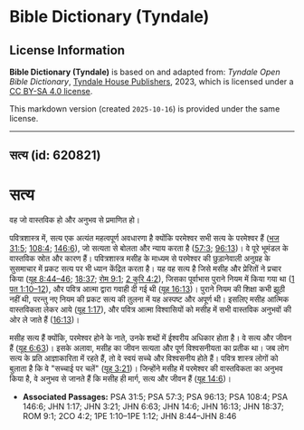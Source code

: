 # Bible Dictionary (Tyndale)

## License Information

**Bible Dictionary (Tyndale)** is based on and adapted from: _Tyndale Open Bible Dictionary_, [Tyndale House Publishers](https://tyndaleopenresources.com/), 2023, which is licensed under a [CC BY-SA 4.0 license](https://creativecommons.org/licenses/by-sa/4.0/legalcode.en).

This markdown version (created `2025-10-16`) is provided under the same license.



--------------------------------

## सत्य (id: 620821)

सत्य
====

वह जो वास्तविक हो और अनुभव से प्रमाणित हो।

पवित्रशास्त्र में, सत्य एक अत्यंत महत्वपूर्ण अवधारणा है क्योंकि परमेश्वर सभी सत्य के परमेश्वर हैं ([भज 31:5](https://ref.ly/Ps31:5); [108:4](https://ref.ly/Ps108:4); [146:6](https://ref.ly/Ps146:6)), जो सत्यता से बोलता और न्याय करता है ([57:3](https://ref.ly/Ps57:3); [96:13](https://ref.ly/Ps96:13))। वे पूरे भूमंडल के वास्तविक स्रोत और कारण हैं। पवित्रशास्त्र मसीह के माध्यम से परमेश्वर की छुड़ानेवाली अनुग्रह के सुसमाचार में प्रकट सत्य पर भी ध्यान केंद्रित करता है। यह वह सत्य है जिसे मसीह और प्रेरितों ने प्रचार किया ([यूह 8:44–46](https://ref.ly/John8:44-John8:46); [18:37](https://ref.ly/John18:37); [रोम 9:1](https://ref.ly/Rom9:1); [2 कुरि 4:2](https://ref.ly/2Cor4:2)), जिसका पूर्वाभास पुराने नियम में किया गया था ([1 पत 1:10–12](https://ref.ly/1Pet1:10-1Pet1:12)), और पवित्र आत्मा द्वारा गवाही दी गई थी ([यूह 16:13](https://ref.ly/John16:13))। पुराने नियम की शिक्षा कभी झूठी नहीं थी, परन्तु नए नियम की प्रकट सत्य की तुलना में यह अस्पष्ट और अपूर्ण थी। इसलिए मसीह आत्मिक वास्तविकता लेकर आये ([यूह 1:17](https://ref.ly/John1:17)), और पवित्र आत्मा विश्वासियों को मसीह में सभी वास्तविक अनुभवों की ओर ले जाते हैं ([16:13](https://ref.ly/John16:13))।

मसीह सत्य हैं क्योंकि, परमेश्वर होने के नाते, उनके शब्दों में ईश्वरीय अधिकार होता है। वे सत्य और जीवन हैं ([यूह 6:63](https://ref.ly/John6:63))। इसके अलावा, मसीह का जीवन सत्यता और पूर्ण विश्वसनीयता का प्रतीक था। जब लोग सत्य के प्रति आज्ञाकारिता में रहते हैं, तो वे स्वयं सच्चे और विश्वसनीय होते हैं। पवित्र शास्त्र लोगों को बुलाता है कि वे "सच्चाई पर चलें" ([यूह 3:21](https://ref.ly/John3:21))। जिन्होंने मसीह में परमेश्वर की वास्तविकता का अनुभव किया है, वे अनुभव से जानते हैं कि मसीह ही मार्ग, सत्य और जीवन हैं ([यूह 14:6](https://ref.ly/John14:6))।

* **Associated Passages:** PSA 31:5; PSA 57:3; PSA 96:13; PSA 108:4; PSA 146:6; JHN 1:17; JHN 3:21; JHN 6:63; JHN 14:6; JHN 16:13; JHN 18:37; ROM 9:1; 2CO 4:2; 1PE 1:10–1PE 1:12; JHN 8:44–JHN 8:46

